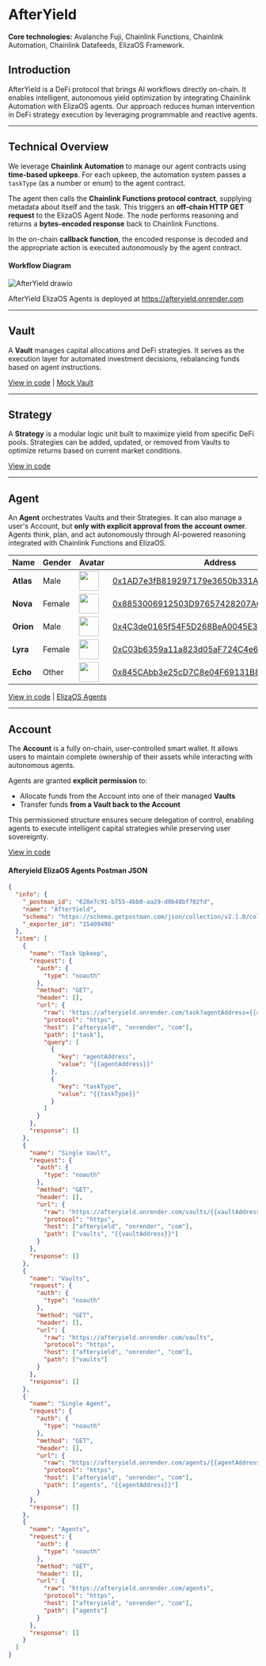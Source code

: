 # **AfterYield**

**Core technologies:** Avalanche Fuji, Chainlink Functions, Chainlink Automation, Chainlink Datafeeds, ElizaOS Framework.

## **Introduction**

AfterYield is a DeFi protocol that brings AI workflows directly on-chain. It enables intelligent, autonomous yield optimization by integrating Chainlink Automation with ElizaOS agents. Our approach reduces human intervention in DeFi strategy execution by leveraging programmable and reactive agents.

---

## **Technical Overview**

We leverage **Chainlink Automation** to manage our agent contracts using **time-based upkeeps**. For each upkeep, the automation system passes a `taskType` (as a number or enum) to the agent contract.

The agent then calls the **Chainlink Functions protocol contract**, supplying metadata about itself and the task. This triggers an **off-chain HTTP GET request** to the ElizaOS Agent Node. The node performs reasoning and returns a **bytes-encoded response** back to Chainlink Functions.

In the on-chain **callback function**, the encoded response is decoded and the appropriate action is executed autonomously by the agent contract.

#### **Workflow Diagram**

![AfterYield drawio](https://github.com/user-attachments/assets/6a5accee-c909-4a02-b056-642279534c5b)

AfterYield ElizaOS Agents is deployed at https://afteryield.onrender.com

---

## **Vault**

A **Vault** manages capital allocations and DeFi strategies. It serves as the execution layer for automated investment decisions, rebalancing funds based on agent instructions.

[View in code](https://github.com/devarogundade/afteryield/tree/main/smart_contracts/contracts/VaultUpgradeable.sol) | [Mock Vault](https://github.com/devarogundade/afteryield/tree/main/smart_contracts/contracts/mocks/SimpleVault.sol)

---

## **Strategy**

A **Strategy** is a modular logic unit built to maximize yield from specific DeFi pools. Strategies can be added, updated, or removed from Vaults to optimize returns based on current market conditions.

[View in code](https://github.com/devarogundade/afteryield/tree/main/smart_contracts/contracts/strategies)

---

## **Agent**

An **Agent** orchestrates Vaults and their Strategies. It can also manage a user's Account, but **only with explicit approval from the account owner**. Agents think, plan, and act autonomously through AI-powered reasoning integrated with Chainlink Functions and ElizaOS.

| Name      | Gender | Avatar                                                                                      | Address                                                                                                                                           |
| --------- | ------ | ------------------------------------------------------------------------------------------- | ------------------------------------------------------------------------------------------------------------------------------------------------- |
| **Atlas** | Male   | <img src="https://afteryield.netlify.app/images/agents/atlas.png" width="40" height="40" /> | [0x1AD7e3fB819297179e3650b331A7346394470346](https://testnet.snowtrace.io/address/0x1AD7e3fB819297179e3650b331A7346394470346/contract/43113/code) |
| **Nova**  | Female | <img src="https://afteryield.netlify.app/images/agents/nova.png" width="40" height="40" />  | [0x8853006912503D97657428207A6eFF42c63CCB49](https://testnet.snowtrace.io/address/0x8853006912503D97657428207A6eFF42c63CCB49/contract/43113/code) |
| **Orion** | Male   | <img src="https://afteryield.netlify.app/images/agents/orion.png" width="40" height="40" /> | [0x4C3de0165f54F5D268BeA0045E3FB56395370F7B](https://testnet.snowtrace.io/address/0x4C3de0165f54F5D268BeA0045E3FB56395370F7B/contract/43113/code) |
| **Lyra**  | Female | <img src="https://afteryield.netlify.app/images/agents/lyra.png" width="40" height="40" />  | [0xC03b6359a11a823d05aF724C4e6A0813D9E94eeb](https://testnet.snowtrace.io/address/0xC03b6359a11a823d05aF724C4e6A0813D9E94eeb/contract/43113/code) |
| **Echo**  | Other  | <img src="https://afteryield.netlify.app/images/agents/echo.png" width="40" height="40" />  | [0x845CAbb3e25cD7C8e04F69131B8Bc9113264472e](https://testnet.snowtrace.io/address/0x845CAbb3e25cD7C8e04F69131B8Bc9113264472e/contract/43113/code) |

[View in code](https://github.com/devarogundade/afteryield/tree/main/smart_contracts/contracts/Agent.sol) | [ElizaOS Agents](https://github.com/devarogundade/afteryield/blob/main/elizaos-agents/src/constants/agent.ts)

---

## **Account**

The **Account** is a fully on-chain, user-controlled smart wallet. It allows users to maintain complete ownership of their assets while interacting with autonomous agents.

Agents are granted **explicit permission** to:

- Allocate funds from the Account into one of their managed **Vaults**
- Transfer funds **from a Vault back to the Account**

This permissioned structure ensures secure delegation of control, enabling agents to execute intelligent capital strategies while preserving user sovereignty.

[View in code](https://github.com/devarogundade/afteryield/tree/main/smart_contracts/contracts/protocol/Account.sol)

#### **Afteryield ElizaOS Agents Postman JSON**

```json
{
  "info": {
    "_postman_id": "628e7c91-b755-4bb0-aa29-d0b48bf702fd",
    "name": "AfterYield",
    "schema": "https://schema.getpostman.com/json/collection/v2.1.0/collection.json",
    "_exporter_id": "15409498"
  },
  "item": [
    {
      "name": "Task Upkeep",
      "request": {
        "auth": {
          "type": "noauth"
        },
        "method": "GET",
        "header": [],
        "url": {
          "raw": "https://afteryield.onrender.com/task?agentAddress={{agentAddress}}&taskType={{taskType}}",
          "protocol": "https",
          "host": ["afteryield", "onrender", "com"],
          "path": ["task"],
          "query": [
            {
              "key": "agentAddress",
              "value": "{{agentAddress}}"
            },
            {
              "key": "taskType",
              "value": "{{taskType}}"
            }
          ]
        }
      },
      "response": []
    },
    {
      "name": "Single Vault",
      "request": {
        "auth": {
          "type": "noauth"
        },
        "method": "GET",
        "header": [],
        "url": {
          "raw": "https://afteryield.onrender.com/vaults/{{vaultAddress}}",
          "protocol": "https",
          "host": ["afteryield", "onrender", "com"],
          "path": ["vaults", "{{vaultAddress}}"]
        }
      },
      "response": []
    },
    {
      "name": "Vaults",
      "request": {
        "auth": {
          "type": "noauth"
        },
        "method": "GET",
        "header": [],
        "url": {
          "raw": "https://afteryield.onrender.com/vaults",
          "protocol": "https",
          "host": ["afteryield", "onrender", "com"],
          "path": ["vaults"]
        }
      },
      "response": []
    },
    {
      "name": "Single Agent",
      "request": {
        "auth": {
          "type": "noauth"
        },
        "method": "GET",
        "header": [],
        "url": {
          "raw": "https://afteryield.onrender.com/agents/{{agentAddress}}",
          "protocol": "https",
          "host": ["afteryield", "onrender", "com"],
          "path": ["agents", "{{agentAddress}}"]
        }
      },
      "response": []
    },
    {
      "name": "Agents",
      "request": {
        "auth": {
          "type": "noauth"
        },
        "method": "GET",
        "header": [],
        "url": {
          "raw": "https://afteryield.onrender.com/agents",
          "protocol": "https",
          "host": ["afteryield", "onrender", "com"],
          "path": ["agents"]
        }
      },
      "response": []
    }
  ]
}
```
